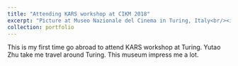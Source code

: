 ```yaml
---
title: "Attending KARS workshop at CIKM 2018"
excerpt: "Picture at Museo Nazionale del Cinema in Turing, Italy<br/><img src='/images/Turing-cikm-2018.jpeg' height=‘300’ width=‘500’>"
collection: portfolio
---
```


This is my first time go abroad to attend KARS workshop at Turing. Yutao Zhu take me travel around Turing. This museum impress me a lot.
